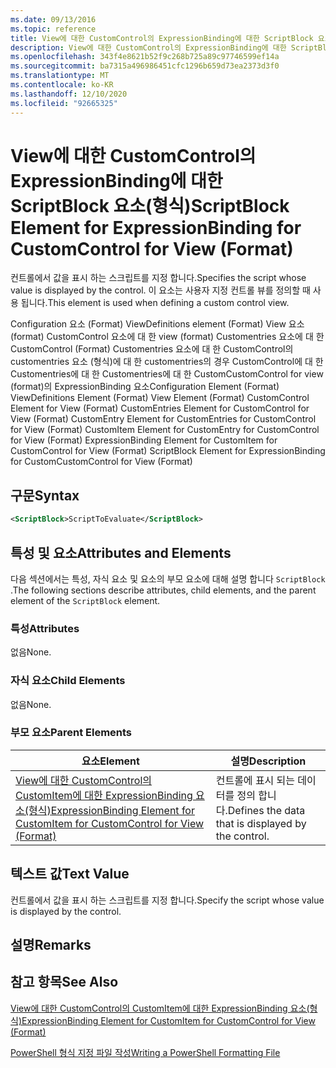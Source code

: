 ```yaml
---
ms.date: 09/13/2016
ms.topic: reference
title: View에 대한 CustomControl의 ExpressionBinding에 대한 ScriptBlock 요소(형식)
description: View에 대한 CustomControl의 ExpressionBinding에 대한 ScriptBlock 요소(형식)
ms.openlocfilehash: 343f4e8621b52f9c268b725a89c97746599ef14a
ms.sourcegitcommit: ba7315a496986451cfc1296b659d73ea2373d3f0
ms.translationtype: MT
ms.contentlocale: ko-KR
ms.lasthandoff: 12/10/2020
ms.locfileid: "92665325"
---
```

# <a name="scriptblock-element-for-expressionbinding-for-customcontrol-for-view-format"></a><span data-ttu-id="a1a2f-103">View에 대한 CustomControl의 ExpressionBinding에 대한 ScriptBlock 요소(형식)</span><span class="sxs-lookup"><span data-stu-id="a1a2f-103">ScriptBlock Element for ExpressionBinding for CustomControl for View (Format)</span></span>

<span data-ttu-id="a1a2f-104">컨트롤에서 값을 표시 하는 스크립트를 지정 합니다.</span><span class="sxs-lookup"><span data-stu-id="a1a2f-104">Specifies the script whose value is displayed by the control.</span></span> <span data-ttu-id="a1a2f-105">이 요소는 사용자 지정 컨트롤 뷰를 정의할 때 사용 됩니다.</span><span class="sxs-lookup"><span data-stu-id="a1a2f-105">This element is used when defining a custom control view.</span></span>

<span data-ttu-id="a1a2f-106">Configuration 요소 (Format) ViewDefinitions element (Format) View 요소 (format) CustomControl 요소에 대 한 view (format) Customentries 요소에 대 한 CustomControl (Format) Customentries 요소에 대 한 CustomControl의 customentries 요소 (형식)에 대 한 customentries의 경우 CustomControl에 대 한 Customentries에 대 한 Customentries에 대 한 CustomCustomControl for view (format)의 ExpressionBinding 요소</span><span class="sxs-lookup"><span data-stu-id="a1a2f-106">Configuration Element (Format) ViewDefinitions Element (Format) View Element (Format) CustomControl Element for View (Format) CustomEntries Element for CustomControl for View (Format) CustomEntry Element for CustomEntries for CustomControl for View (Format) CustomItem Element for CustomEntry for CustomControl for View (Format) ExpressionBinding Element for CustomItem for CustomControl for View (Format) ScriptBlock Element for ExpressionBinding for CustomCustomControl for View (Format)</span></span>

## <a name="syntax"></a><span data-ttu-id="a1a2f-107">구문</span><span class="sxs-lookup"><span data-stu-id="a1a2f-107">Syntax</span></span>

```xml
<ScriptBlock>ScriptToEvaluate</ScriptBlock>
```

## <a name="attributes-and-elements"></a><span data-ttu-id="a1a2f-108">특성 및 요소</span><span class="sxs-lookup"><span data-stu-id="a1a2f-108">Attributes and Elements</span></span>

<span data-ttu-id="a1a2f-109">다음 섹션에서는 특성, 자식 요소 및 요소의 부모 요소에 대해 설명 합니다 `ScriptBlock` .</span><span class="sxs-lookup"><span data-stu-id="a1a2f-109">The following sections describe attributes, child elements, and the parent element of the `ScriptBlock` element.</span></span>

### <a name="attributes"></a><span data-ttu-id="a1a2f-110">특성</span><span class="sxs-lookup"><span data-stu-id="a1a2f-110">Attributes</span></span>

<span data-ttu-id="a1a2f-111">없음</span><span class="sxs-lookup"><span data-stu-id="a1a2f-111">None.</span></span>

### <a name="child-elements"></a><span data-ttu-id="a1a2f-112">자식 요소</span><span class="sxs-lookup"><span data-stu-id="a1a2f-112">Child Elements</span></span>

<span data-ttu-id="a1a2f-113">없음</span><span class="sxs-lookup"><span data-stu-id="a1a2f-113">None.</span></span>

### <a name="parent-elements"></a><span data-ttu-id="a1a2f-114">부모 요소</span><span class="sxs-lookup"><span data-stu-id="a1a2f-114">Parent Elements</span></span>

|<span data-ttu-id="a1a2f-115">요소</span><span class="sxs-lookup"><span data-stu-id="a1a2f-115">Element</span></span>|<span data-ttu-id="a1a2f-116">설명</span><span class="sxs-lookup"><span data-stu-id="a1a2f-116">Description</span></span>|
|-------------|-----------------|
|[<span data-ttu-id="a1a2f-117">View에 대한 CustomControl의 CustomItem에 대한 ExpressionBinding 요소(형식)</span><span class="sxs-lookup"><span data-stu-id="a1a2f-117">ExpressionBinding Element for CustomItem for CustomControl for View (Format)</span></span>](./expressionbinding-element-for-customitem-for-customcontrol-for-view-format.md)|<span data-ttu-id="a1a2f-118">컨트롤에 표시 되는 데이터를 정의 합니다.</span><span class="sxs-lookup"><span data-stu-id="a1a2f-118">Defines the data that is displayed by the control.</span></span>|

## <a name="text-value"></a><span data-ttu-id="a1a2f-119">텍스트 값</span><span class="sxs-lookup"><span data-stu-id="a1a2f-119">Text Value</span></span>

<span data-ttu-id="a1a2f-120">컨트롤에서 값을 표시 하는 스크립트를 지정 합니다.</span><span class="sxs-lookup"><span data-stu-id="a1a2f-120">Specify the script whose value is displayed by the control.</span></span>

## <a name="remarks"></a><span data-ttu-id="a1a2f-121">설명</span><span class="sxs-lookup"><span data-stu-id="a1a2f-121">Remarks</span></span>

## <a name="see-also"></a><span data-ttu-id="a1a2f-122">참고 항목</span><span class="sxs-lookup"><span data-stu-id="a1a2f-122">See Also</span></span>

[<span data-ttu-id="a1a2f-123">View에 대한 CustomControl의 CustomItem에 대한 ExpressionBinding 요소(형식)</span><span class="sxs-lookup"><span data-stu-id="a1a2f-123">ExpressionBinding Element for CustomItem for CustomControl for View (Format)</span></span>](./expressionbinding-element-for-customitem-for-customcontrol-for-view-format.md)

[<span data-ttu-id="a1a2f-124">PowerShell 형식 지정 파일 작성</span><span class="sxs-lookup"><span data-stu-id="a1a2f-124">Writing a PowerShell Formatting File</span></span>](./writing-a-powershell-formatting-file.md)
